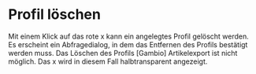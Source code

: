 # Profil löschen 

Mit einem Klick auf das rote x kann ein angelegtes Profil gelöscht werden. Es erscheint ein Abfragedialog, in dem das Entfernen des Profils bestätigt werden muss. Das Löschen des Profils \[Gambio\] Artikelexport ist nicht möglich. Das x wird in diesem Fall halbtransparent angezeigt.



